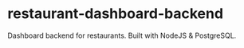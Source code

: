 # restaurant-dashboard-backend
Dashboard backend for restaurants. Built with NodeJS &amp; PostgreSQL.
